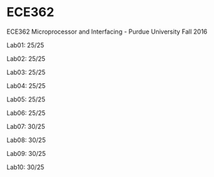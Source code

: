 # ECE362
ECE362 Microprocessor and Interfacing - Purdue University Fall 2016

Lab01: 25/25

Lab02: 25/25

Lab03: 25/25

Lab04: 25/25

Lab05: 25/25

Lab06: 25/25

Lab07: 30/25

Lab08: 30/25

Lab09: 30/25

Lab10: 30/25

